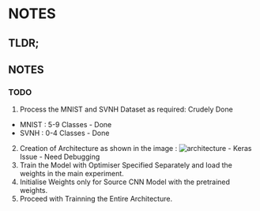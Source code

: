 # NOTES


## TLDR;


## NOTES


### TODO
1. Process the MNIST and SVNH Dataset as required: Crudely Done
  * MNIST : 5-9 Classes - Done
  * SVNH : 0-4 Classes - Done
2. Creation of Architecture as shown in the image : ![architecture](https://github.com/Gokkulnath/Research-Paper-Result-Reproduction/blob/master/Domain%20Adaptaion%20in%20Video/ARchitecture.PNG) - Keras Issue - Need Debugging
3. Train the Model with Optimiser Specified Separately and load the weights in the main experiment.
4. Initialise Weights only for Source CNN Model with the pretrained weights.
5. Proceed with Trainning the Entire Architecture.
